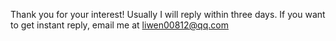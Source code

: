 Thank you for your interest! Usually I will reply within three days. If you want to get instant reply, email me at liwen00812@qq.com

